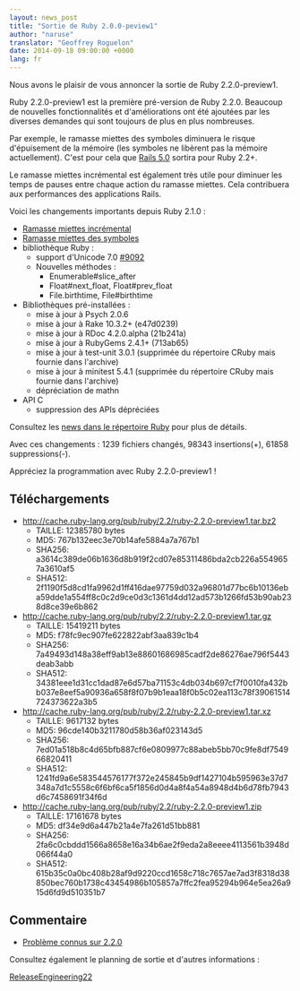 ```yaml
---
layout: news_post
title: "Sortie de Ruby 2.0.0-peview1"
author: "naruse"
translator: "Geoffrey Roguelon"
date: 2014-09-18 09:00:00 +0000
lang: fr
---
```


Nous avons le plaisir de vous annoncer la sortie de Ruby 2.2.0-preview1.

Ruby 2.2.0-preview1 est la première pré-version de Ruby 2.2.0.
Beaucoup de nouvelles fonctionnalités et d'améliorations ont été ajoutées par
les diverses demandes qui sont toujours de plus en plus nombreuses.

Par exemple, le ramasse miettes des symboles diminuera le risque d'épuisement de
la mémoire (les symboles ne libèrent pas la mémoire actuellement).
C'est pour cela que [Rails 5.0](http://weblog.rubyonrails.org/2014/8/20/Rails-4-2-beta1/)
sortira pour Ruby 2.2+.

Le ramasse miettes incrémental est également très utile pour diminuer les temps
de pauses entre chaque action du ramasse miettes.
Cela contribuera aux performances des applications Rails.

Voici les changements importants depuis Ruby 2.1.0 :

* [Ramasse miettes incrémental](https://bugs.ruby-lang.org/issues/10137)
* [Ramasse miettes des symboles](https://bugs.ruby-lang.org/issues/9634)
* bibliothèque Ruby :
  * support d'Unicode 7.0 [#9092](https://bugs.ruby-lang.org/issues/9092)
  * Nouvelles méthodes :
    * Enumerable#slice_after
    * Float#next_float, Float#prev_float
    * File.birthtime, File#birthtime
* Bibliothèques pré-installées :
  * mise à jour à Psych 2.0.6
  * mise à jour à Rake 10.3.2+ (e47d0239)
  * mise à jour à RDoc 4.2.0.alpha (21b241a)
  * mise à jour à RubyGems 2.4.1+ (713ab65)
  * mise à jour à test-unit 3.0.1 (supprimée du répertoire CRuby mais fournie dans l'archive)
  * mise à jour à minitest 5.4.1 (supprimée du répertoire CRuby mais fournie dans l'archive)
  * dépréciation de mathn
* API C
  * suppression des APIs dépréciées

Consultez les [news dans le répertoire Ruby](https://github.com/ruby/ruby/blob/v2_2_0_preview1/NEWS)
pour plus de détails.

Avec ces changements : 1239 fichiers changés, 98343 insertions(+), 61858 suppressions(-).

Appréciez la programmation avec Ruby 2.2.0-preview1 !

## Téléchargements

* <http://cache.ruby-lang.org/pub/ruby/2.2/ruby-2.2.0-preview1.tar.bz2>
  * TAILLE: 12385780 bytes
  * MD5:    767b132eec3e70b14afe5884a7a767b1
  * SHA256: a3614c389de06b1636d8b919f2cd07e85311486bda2cb226a5549657a3610af5
  * SHA512: 2f1190f5d8cd1fa9962d1ff416dae97759d032a96801d77bc6b10136eba59dde1a554ff8c0c2d9ce0d3c1361d4dd12ad573b1266fd53b90ab238d8ce39e6b862
* <http://cache.ruby-lang.org/pub/ruby/2.2/ruby-2.2.0-preview1.tar.gz>
  * TAILLE: 15419211 bytes
  * MD5:    f78fc9ec907fe622822abf3aa839c1b4
  * SHA256: 7a49493d148a38eff9ab13e88601686985cadf2de86276ae796f5443deab3abb
  * SHA512: 34381eee1d31cc1dad87e6d57ba71153c4db034b697cf7f0010fa432bb037e8eef5a90936a658f8f07b9b1eaa18f0b5c02ea113c78f39061514724373622a3b5
* <http://cache.ruby-lang.org/pub/ruby/2.2/ruby-2.2.0-preview1.tar.xz>
  * TAILLE: 9617132 bytes
  * MD5:    96cde140b3211780d58b36af023143d5
  * SHA256: 7ed01a518b8c4d65bfb887cf6e0809977c88abeb5bb70c9fe8df754966820411
  * SHA512: 1241fd9a6e583544576177f372e245845b9df1427104b595963e37d7348a7d1c5558c6f6bf6ca5f1856d0d4a8f4a54a8948d4b6d78fb7943d6c7458691f34f6d
* <http://cache.ruby-lang.org/pub/ruby/2.2/ruby-2.2.0-preview1.zip>
  * TAILLE: 17161678 bytes
  * MD5:    df34e9d6a447b21a4e7fa261d51bb881
  * SHA256: 2fa6c0cbddd1566a8658e16a34b6ae2f9eda2a8eeee4113561b3948d066f44a0
  * SHA512: 615b35c0a0bc408b28af9d9220ccd1658c718c7657ae7ad3f8318d38850bec760b1738c43454986b105857a7ffc2fea95294b964e5ea26a915d6fd9d510351b7

## Commentaire

* [Problème connus sur 2.2.0](http://bugs.ruby-lang.org/projects/ruby-trunk/issues?query_id=115)

Consultez également le planning de sortie et d'autres informations :

[ReleaseEngineering22](http://bugs.ruby-lang.org/projects/ruby-trunk/wiki/ReleaseEngineering22)
